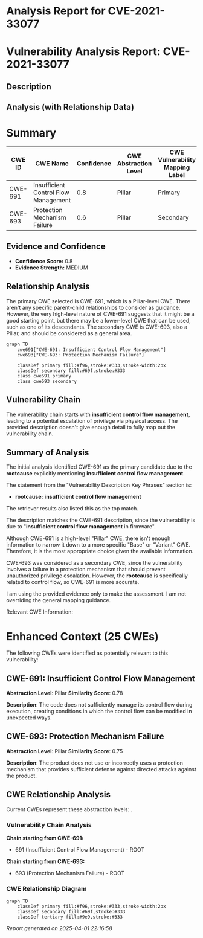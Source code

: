 # Analysis Report for CVE-2021-33077

# Vulnerability Analysis Report: CVE-2021-33077

## Description



## Analysis (with Relationship Data)

# Summary
| CWE ID | CWE Name | Confidence | CWE Abstraction Level | CWE Vulnerability Mapping Label | CWE-Vulnerability Mapping Notes |
|---|---|---|---|---|---|
| CWE-691 | Insufficient Control Flow Management | 0.8 | Pillar | Primary | Allowed |
| CWE-693 | Protection Mechanism Failure | 0.6 | Pillar | Secondary | Discouraged |

## Evidence and Confidence

*   **Confidence Score:** 0.8
*   **Evidence Strength:** MEDIUM

## Relationship Analysis
The primary CWE selected is CWE-691, which is a Pillar-level CWE. There aren't any specific parent-child relationships to consider as guidance. However, the very high-level nature of CWE-691 suggests that it might be a good starting point, but there may be a lower-level CWE that can be used, such as one of its descendants. The secondary CWE is CWE-693, also a Pillar, and should be considered as a general area.

```mermaid
graph TD
    cwe691["CWE-691: Insufficient Control Flow Management"]
    cwe693["CWE-693: Protection Mechanism Failure"]
    
    classDef primary fill:#f96,stroke:#333,stroke-width:2px
    classDef secondary fill:#69f,stroke:#333
    class cwe691 primary
    class cwe693 secondary
```

## Vulnerability Chain
The vulnerability chain starts with **insufficient control flow management**, leading to a potential escalation of privilege via physical access. The provided description doesn't give enough detail to fully map out the vulnerability chain.

## Summary of Analysis
The initial analysis identified CWE-691 as the primary candidate due to the **rootcause** explicitly mentioning **insufficient control flow management**.

The statement from the "Vulnerability Description Key Phrases" section is:
- **rootcause:** **insufficient control flow management**

The retriever results also listed this as the top match.

The description matches the CWE-691 description, since the vulnerability is due to "**insufficient control flow management** in firmware".

Although CWE-691 is a high-level "Pillar" CWE, there isn't enough information to narrow it down to a more specific "Base" or "Variant" CWE. Therefore, it is the most appropriate choice given the available information.

CWE-693 was considered as a secondary CWE, since the vulnerability involves a failure in a protection mechanism that should prevent unauthorized privilege escalation. However, the **rootcause** is specifically related to control flow, so CWE-691 is more accurate.

I am using the provided evidence only to make the assessment. I am not overriding the general mapping guidance.

Relevant CWE Information:

# Enhanced Context (25 CWEs)
The following CWEs were identified as potentially relevant to this vulnerability:

## CWE-691: Insufficient Control Flow Management
**Abstraction Level**: Pillar
**Similarity Score**: 0.78

**Description**:
The code does not sufficiently manage its control flow during execution, creating conditions in which the control flow can be modified in unexpected ways.

## CWE-693: Protection Mechanism Failure
**Abstraction Level**: Pillar
**Similarity Score**: 0.75

**Description**:
The product does not use or incorrectly uses a protection mechanism that provides sufficient defense against directed attacks against the product.


## CWE Relationship Analysis

Current CWEs represent these abstraction levels: .


### Vulnerability Chain Analysis

**Chain starting from CWE-691:**
- 691 (Insufficient Control Flow Management) - ROOT


**Chain starting from CWE-693:**
- 693 (Protection Mechanism Failure) - ROOT



### CWE Relationship Diagram

```mermaid
graph TD
    classDef primary fill:#f96,stroke:#333,stroke-width:2px
    classDef secondary fill:#69f,stroke:#333
    classDef tertiary fill:#9e9,stroke:#333
```



*Report generated on 2025-04-01 22:16:58*
